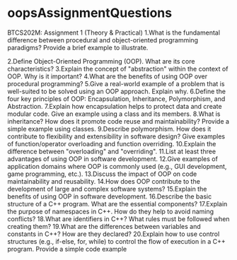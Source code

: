 # oopsAssignmentQuestions
BTCS202M: Assignment 1 (Theory & Practical)
1.What is the fundamental difference between procedural and object-oriented programming paradigms? Provide a brief example to illustrate.

2.Define Object-Oriented Programming (OOP). What are its core characteristics?
3.Explain the concept of "abstraction" within the context of OOP. Why is it important?
4.What are the benefits of using OOP over procedural programming?
5.Give a real-world example of a problem that is well-suited to be solved using an OOP approach. Explain why.
6.Define the four key principles of OOP: Encapsulation, Inheritance, Polymorphism, and Abstraction.
7.Explain how encapsulation helps to protect data and create modular code. Give an example using a class and its members.
8.What is inheritance? How does it promote code reuse and maintainability? Provide a simple example using classes.
9.Describe polymorphism. How does it contribute to flexibility and extensibility in software design? Give examples of function/operator overloading and function overriding.
10.Explain the difference between "overloading" and "overriding".
11.List at least three advantages of using OOP in software development.
12.Give examples of application domains where OOP is commonly used (e.g., GUI development, game programming, etc.).
13.Discuss the impact of OOP on code maintainability and reusability.
14.How does OOP contribute to the development of large and complex software systems?
15.Explain the benefits of using OOP in software development.
16.Describe the basic structure of a C++ program. What are the essential components?
17.Explain the purpose of namespaces in C++. How do they help to avoid naming conflicts?
18.What are identifiers in C++? What rules must be followed when creating them?
19.What are the differences between variables and constants in C++? How are they declared?
20.Explain how to use control structures (e.g., if-else, for, while) to control the flow of execution in a C++ program. Provide a simple code example

